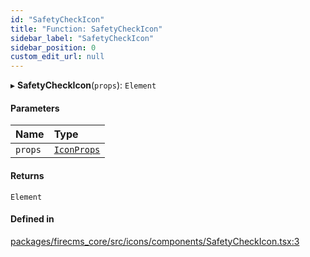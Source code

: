 ```yaml
---
id: "SafetyCheckIcon"
title: "Function: SafetyCheckIcon"
sidebar_label: "SafetyCheckIcon"
sidebar_position: 0
custom_edit_url: null
---
```


▸ **SafetyCheckIcon**(`props`): `Element`

#### Parameters

| Name | Type |
| :------ | :------ |
| `props` | [`IconProps`](../types/IconProps.md) |

#### Returns

`Element`

#### Defined in

[packages/firecms_core/src/icons/components/SafetyCheckIcon.tsx:3](https://github.com/FireCMSco/firecms/blob/d45f3739/packages/firecms_core/src/icons/components/SafetyCheckIcon.tsx#L3)
